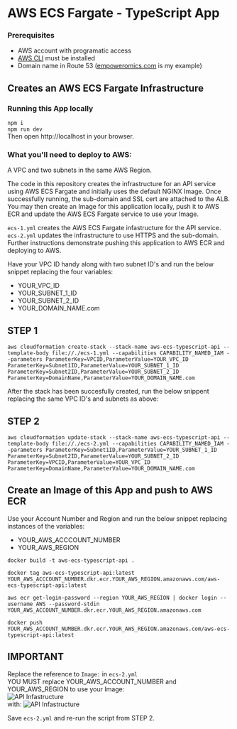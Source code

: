 # AWS ECS Fargate - TypeScript App

### Prerequisites
- AWS account with programatic access
- [AWS CLI](https://aws.amazon.com/cli/) must be installed
- Domain name in Route 53 ([empoweromics.com](https://empoweromics.com/) is my example)  

## Creates an AWS ECS Fargate Infrastructure
 
### Running this App locally
`npm i`  
`npm run dev`  
Then open http://localhost in your browser.   

### What you'll need to deploy to AWS:  
A VPC and two subnets in the same AWS Region. 

The code in this repository creates the infrastructure for an API service using AWS ECS Fargate and initially uses the default NGINX Image.  Once successfully running, the sub-domain and SSL cert are attached to the ALB.  You may then create an Image for this application locally, push it to AWS ECR and update the AWS ECS Fargate service to use your Image.  

`ecs-1.yml` creates the AWS ECS Fargate infastructure for the API service.  
`ecs-2.yml` updates the infrastructure to use HTTPS and the sub-domain.  
Further instructions demonstrate pushing this application to AWS ECR and deploying to AWS.  

Have your VPC ID handy along with two subnet ID's and run the below snippet replacing the four variables:
- YOUR_VPC_ID
- YOUR_SUBNET_1_ID
- YOUR_SUBNET_2_ID
- YOUR_DOMAIN_NAME.com  

## STEP 1

```aws cloudformation create-stack --stack-name aws-ecs-typescript-api --template-body file://./ecs-1.yml --capabilities CAPABILITY_NAMED_IAM --parameters ParameterKey=VPCID,ParameterValue=YOUR_VPC_ID ParameterKey=Subnet1ID,ParameterValue=YOUR_SUBNET_1_ID ParameterKey=Subnet2ID,ParameterValue=YOUR_SUBNET_2_ID  ParameterKey=DomainName,ParameterValue=YOUR_DOMAIN_NAME.com```  

After the stack has been succesfully created, run the below snippent replacing the same VPC ID's and subnets as above:  

## STEP 2
```aws cloudformation update-stack --stack-name aws-ecs-typescript-api --template-body file://./ecs-2.yml --capabilities CAPABILITY_NAMED_IAM --parameters ParameterKey=Subnet1ID,ParameterValue=YOUR_SUBNET_1_ID ParameterKey=Subnet2ID,ParameterValue=YOUR_SUBNET_2_ID ParameterKey=VPCID,ParameterValue=YOUR_VPC_ID ParameterKey=DomainName,ParameterValue=YOUR_DOMAIN_NAME.com```

## Create an Image of this App and push to AWS ECR  
Use your Account Number and Region and run the below snippet replacing instances of the variables:
- YOUR_AWS_ACCCOUNT_NUMBER 
- YOUR_AWS_REGION  
```
docker build -t aws-ecs-typescript-api .  

docker tag aws-ecs-typescript-api:latest YOUR_AWS_ACCCOUNT_NUMBER.dkr.ecr.YOUR_AWS_REGION.amazonaws.com/aws-ecs-typescript-api:latest  

aws ecr get-login-password --region YOUR_AWS_REGION | docker login --username AWS --password-stdin YOUR_AWS_ACCOUNT_NUMBER.dkr.ecr.YOUR_AWS_REGION.amazonaws.com  

docker push YOUR_AWS_ACCOUNT_NUMBER.dkr.ecr.YOUR_AWS_REGION.amazonaws.com/aws-ecs-typescript-api:latest
```  

## IMPORTANT
Replace the reference to `Image:` in `ecs-2.yml`  
YOU MUST replace YOUR_AWS_ACCOUNT_NUMBER and YOUR_AWS_REGION to use your Image:    
![API Infastructure](https://www.aaronwht.com/images/fargate/aws-ecr-001.png)  
with:
![API Infastructure](https://www.aaronwht.com/images/fargate/aws-ecr-002.png)  

Save `ecs-2.yml` and re-run the script from STEP 2.